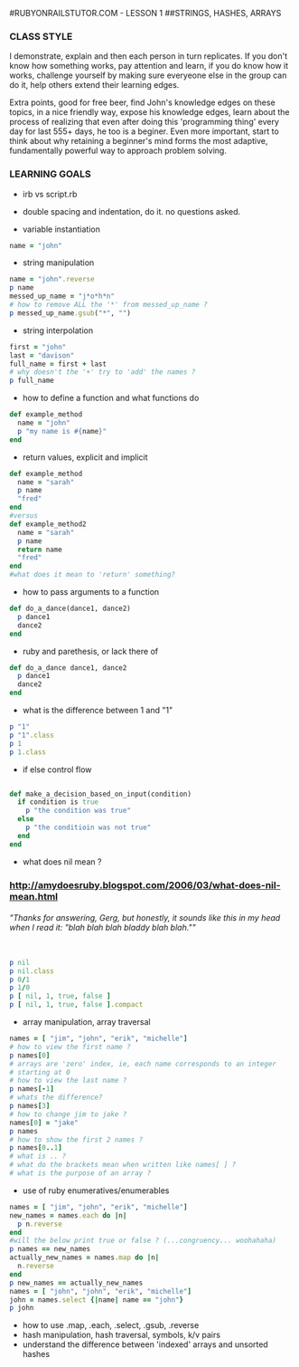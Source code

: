 #RUBYONRAILSTUTOR.COM - LESSON 1
##STRINGS, HASHES, ARRAYS

### CLASS STYLE

I demonstrate, explain and then each person in turn replicates.  If you don't know how something works, pay attention and learn, if you do know how it works, challenge yourself by making sure everyeone else in the group can do it, help others extend their learning edges.   

Extra points, good for free beer, find John's knowledge edges on these topics, in a nice friendly way, expose his knowledge edges, learn about the process of realizing that even after doing this 'programming thing' every day for last 555+ days, he too is a beginer.  Even more important, start to think about why retaining a beginner's mind forms the most adaptive, fundamentally powerful way to approach problem solving.   



### LEARNING GOALS

  - irb vs script.rb
  - double spacing and indentation, do it. no questions asked.

  - variable instantiation

  ```ruby
  name = "john"
  ```

  - string manipulation  

  ```ruby
  name = "john".reverse
  p name
  messed_up_name = "j*o*h*n"
  # how to remove ALL the '*' from messed_up_name ?
  p messed_up_name.gsub("*", "")
  ```

  - string interpolation

  ```ruby
  first = "john"
  last = "davison"
  full_name = first + last
  # why doesn't the '+' try to 'add' the names ? 
  p full_name
  ```

  - how to define a function and what functions do

  ```ruby
  def example_method
    name = "john"
    p "my name is #{name}"
  end
  ```

  - return values, explicit and implicit

  ```ruby
  def example_method
    name = "sarah"
    p name
    "fred"
  end
  #versus
  def example_method2
    name = "sarah"
    p name
    return name
    "fred"
  end
  #what does it mean to 'return' something?
  ```

  - how to pass arguments to a function

  ```ruby
  def do_a_dance(dance1, dance2)
    p dance1
    dance2
  end
  ```

  - ruby and parethesis, or lack there of

  ```ruby
  def do_a_dance dance1, dance2 
    p dance1
    dance2
  end
  ```

  - what is the difference between 1 and "1"

  ```ruby
  p "1"
  p "1".class
  p 1
  p 1.class
  ```

  - if else control flow

  ```ruby

  def make_a_decision_based_on_input(condition)
    if condition is true
      p "the condition was true"
    else
      p "the conditioin was not true"
    end
  end

  ```

  - what does nil mean ?
  ### http://amydoesruby.blogspot.com/2006/03/what-does-nil-mean.html
  ###### "Thanks for answering, Gerg, but honestly, it sounds like this in my head when I read it: "blah blah blah bladdy blah blah.""

  ```ruby

  p nil
  p nil.class
  p 0/1
  p 1/0
  p [ nil, 1, true, false ]
  p [ nil, 1, true, false ].compact

  ```


  - array manipulation, array traversal

  ```ruby
  names = [ "jim", "john", "erik", "michelle"]
  # how to view the first name ?
  p names[0]
  # arrays are 'zero' index, ie, each name corresponds to an integer
  # starting at 0
  # how to view the last name ?
  p names[-1]
  # whats the difference? 
  p names[3]
  # how to change jim to jake ? 
  names[0] = "jake"
  p names
  # how to show the first 2 names ? 
  p names[0..1]
  # what is .. ? 
  # what do the brackets mean when written like names[ ] ?
  # what is the purpose of an array ?
  ```

  - use of ruby enumeratives/enumerables

  ```ruby
  names = [ "jim", "john", "erik", "michelle"]
  new_names = names.each do |n|
    p n.reverse
  end
  #will the below print true or false ? (...congruency... woohahaha)
  p names == new_names
  actually_new_names = names.map do |n|
    n.reverse
  end
  p new_names == actually_new_names
  names = [ "john", "john", "erik", "michelle"]
  john = names.select {|name| name == "john"}
  p john
  ```

  
  - how to use .map, .each, .select, .gsub, .reverse
  - hash manipulation, hash traversal, symbols, k/v pairs
  - understand the difference between 'indexed' arrays and unsorted hashes

  ```ruby

  ```

